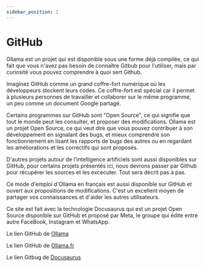```yaml
---
sidebar_position: 1
---
```


# GitHub

Ollama est un projet qui est disponible sous une forme déjà compilée, ce qui fait que vous n'avez pas besoin de connaître Gitbub pour l'utiliser, mais par curiosité vous pouvez comprendre à quoi sert Github.

Imaginez GitHub comme un grand coffre-fort numérique où les développeurs stockent leurs codes. Ce coffre-fort est spécial car il permet à plusieurs personnes de travailler et collaborer sur le même programme, un peu comme un document Google partagé.

Certains programmes sur GitHub sont "Open Source", ce qui signifie que tout le monde peut les consulter, et proposer des modifications. Ollama est un projet Open Source, ce qui veut dire que vous pouvez contribuer à son développement en signalant des bugs, et mieux comprendre son fonctionnement en lisant les rapports de bugs des autres ou en regardant les améliorations et les correctifs qui sont proposés.

D'autres projets autour de l'intelligence artificiels sont aussi disponibles sur GitHub, pour certains projets présentés ici, nous devrons passer par Github pour récupérer les sources et les excecuter. Tout sera décrit pas à pas.

Ce mode d'emploi d'Ollama en français est aussi disponible sur GitHub et ouvert aux propositions de modifications. C'est un excellent moyen de partager vos connaissances et d'aider les autres utilisateurs.

Ce site est fait avec la technologie Docusaurus qui est un projet Open Source disponible sur GitHub et proposé par Meta, le groupe qui édite entre autre FaceBook, Instagram et WhatsApp.

Le lien GitHub de [Ollama](https://github.com/ollama/ollama)

Le lien GitHub de [Ollama.fr](https://github.com/igorschlum/ollama.fr)

Le lien Gitbug de [Docusaurus](https://github.com/facebook/docusaurus)
